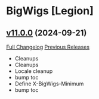 # BigWigs [Legion]

## [v11.0.0](https://github.com/BigWigsMods/BigWigs_Legion/tree/v11.0.0) (2024-09-21)
[Full Changelog](https://github.com/BigWigsMods/BigWigs_Legion/compare/v10.2.2...v11.0.0) [Previous Releases](https://github.com/BigWigsMods/BigWigs_Legion/releases)

- Cleanups  
- Cleanups  
- Locale cleanup  
- bump toc  
- Define X-BigWigs-Minimum  
- bump toc  

